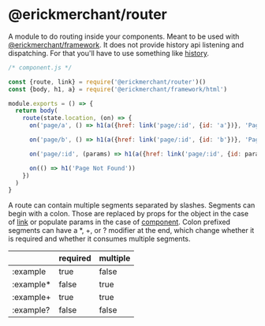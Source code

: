 # @erickmerchant/router

A module to do routing inside your components. Meant to be used with [@erickmerchant/framework](https://github.com/erickmerchant/framework). It does not provide history api listening and dispatching. For that you'll have to use something like [history](https://npmjs.com/package/history).

``` javascript
/* component.js */

const {route, link} = require('@erickmerchant/router')()
const {body, h1, a} = require('@erickmerchant/framework/html')

module.exports = () => {
  return body(
    route(state.location, (on) => {
      on('page/a', () => h1(a({href: link('page/:id', {id: 'a'})}, 'Page A')))

      on('page/b', () => h1(a({href: link('page/:id', {id: 'b'})}, 'Page B')))

      on('page/:id', (params) => h1(a({href: link('page/:id', {id: params.id})}, `Page ${params.id}`)))

      on(() => h1('Page Not Found'))
    })
  )
}
```

A route can contain multiple segments separated by slashes. Segments can begin with a colon. Those are replaced by props for the object in the case of [link](#link) or populate params in the case of [component](#component). Colon prefixed segments can have a \*, \+, or ? modifier at the end, which change whether it is required and whether it consumes multiple segments.

|          | required | multiple
|---       |---       |---
|:example  | true     | false
|:example* | false    | true
|:example+ | true     | true
|:example? | false    | false
